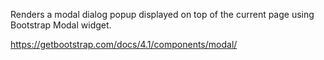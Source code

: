 Renders a modal dialog popup displayed on top of the current page using Bootstrap Modal widget.

<https://getbootstrap.com/docs/4.1/components/modal/>